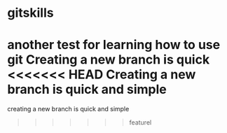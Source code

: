 # gitskills
another test for learning how to  use git
Creating a new branch is quick
<<<<<<< HEAD
Creating a new branch is quick and simple
=======
creating a new branch is quick and simple

>>>>>>> featurel
